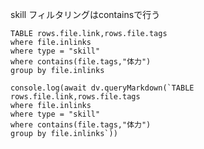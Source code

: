skill
フィルタリングはcontainsで行う

```dataview
TABLE rows.file.link,rows.file.tags
where file.inlinks
where type = "skill"
where contains(file.tags,"体力")
group by file.inlinks
```

```dataviewjs
console.log(await dv.queryMarkdown(`TABLE rows.file.link,rows.file.tags
where file.inlinks
where type = "skill"
where contains(file.tags,"体力")
group by file.inlinks`))
```


